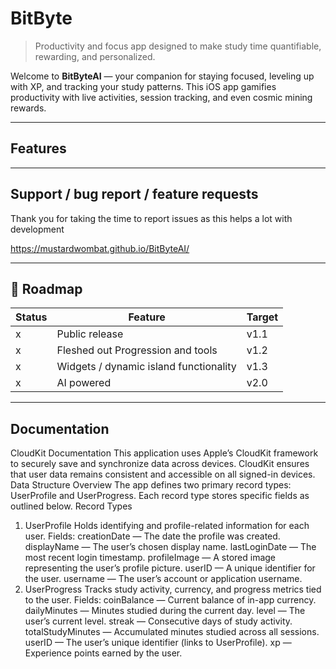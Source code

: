 # BitByte

> Productivity and focus app designed to make study time quantifiable, rewarding, and personalized.

Welcome to **BitByteAI** — your companion for staying focused, leveling up with XP, and tracking your study patterns. This iOS app gamifies productivity with live activities, session tracking, and even cosmic mining rewards.

---

## Features

---

## Support / bug report / feature requests

Thank you for taking the time to report issues as this helps a lot with development

https://mustardwombat.github.io/BitByteAI/

---

## 🧭 Roadmap

| Status | Feature                              | Target |
|--------|--------------------------------------|--------|
| x      | Public release                       | v1.1   |
| x      | Fleshed out Progression and tools    | v1.2   |
| x      | Widgets / dynamic island functionality | v1.3   |
| x      | AI powered                           | v2.0   |


---

## Documentation

CloudKit Documentation
This application uses Apple’s CloudKit framework to securely save and synchronize data across devices. CloudKit ensures that user data remains consistent and accessible on all signed-in devices.
Data Structure Overview
The app defines two primary record types: UserProfile and UserProgress. Each record type stores specific fields as outlined below.
Record Types
1. UserProfile
Holds identifying and profile-related information for each user.
Fields:
creationDate — The date the profile was created.
displayName — The user’s chosen display name.
lastLoginDate — The most recent login timestamp.
profileImage — A stored image representing the user’s profile picture.
userID — A unique identifier for the user.
username — The user’s account or application username.
2. UserProgress
Tracks study activity, currency, and progress metrics tied to the user.
Fields:
coinBalance — Current balance of in-app currency.
dailyMinutes — Minutes studied during the current day.
level — The user’s current level.
streak — Consecutive days of study activity.
totalStudyMinutes — Accumulated minutes studied across all sessions.
userID — The user’s unique identifier (links to UserProfile).
xp — Experience points earned by the user.
